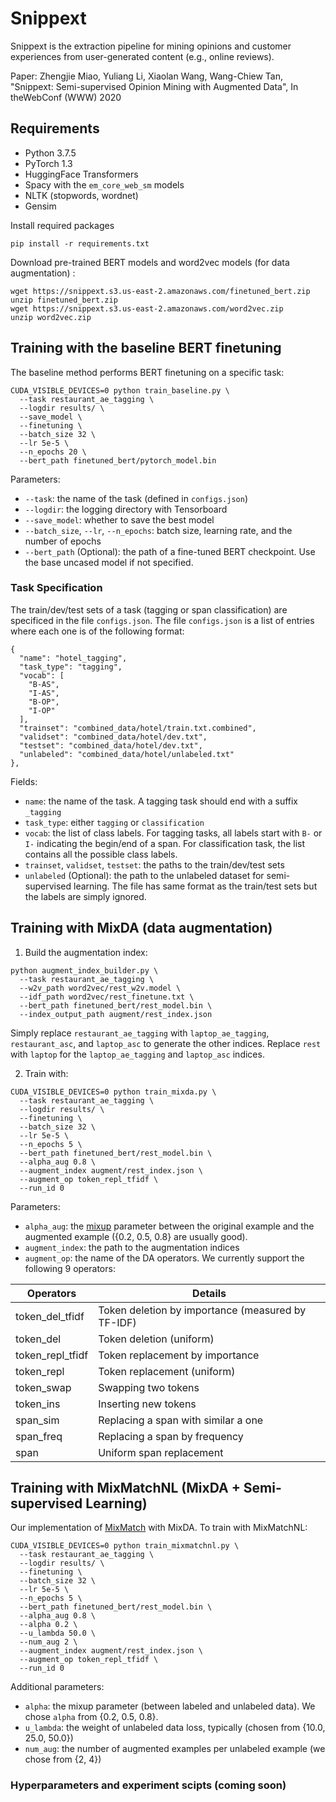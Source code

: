 # Snippext
Snippext is the extraction pipeline for mining opinions and customer experiences from user-generated content (e.g., online reviews).

Paper: Zhengjie Miao, Yuliang Li, Xiaolan Wang, Wang-Chiew Tan, "Snippext: Semi-supervised Opinion Mining with Augmented Data", In theWebConf (WWW) 2020

## Requirements

* Python 3.7.5
* PyTorch 1.3
* HuggingFace Transformers 
* Spacy with the ``em_core_web_sm`` models
* NLTK (stopwords, wordnet)
* Gensim

Install required packages
```
pip install -r requirements.txt
```

Download pre-trained BERT models and word2vec models (for data augmentation) :
```
wget https://snippext.s3.us-east-2.amazonaws.com/finetuned_bert.zip
unzip finetuned_bert.zip
wget https://snippext.s3.us-east-2.amazonaws.com/word2vec.zip
unzip word2vec.zip
```

## Training with the baseline BERT finetuning

The baseline method performs BERT finetuning on a specific task:
```
CUDA_VISIBLE_DEVICES=0 python train_baseline.py \
  --task restaurant_ae_tagging \
  --logdir results/ \
  --save_model \
  --finetuning \
  --batch_size 32 \
  --lr 5e-5 \
  --n_epochs 20 \
  --bert_path finetuned_bert/pytorch_model.bin
```

Parameters:
* ``--task``: the name of the task (defined in ``configs.json``)
* ``--logdir``: the logging directory with Tensorboard
* ``--save_model``: whether to save the best model
* ``--batch_size``, ``--lr``, ``--n_epochs``: batch size, learning rate, and the number of epochs
* ``--bert_path`` (Optional): the path of a fine-tuned BERT checkpoint. Use the base uncased model if not specified.

### Task Specification

The train/dev/test sets of a task (tagging or span classification) are specificed in the file ``configs.json``. 
The file ``configs.json`` is a list of entries where each one is of the following format:
```
{
  "name": "hotel_tagging",
  "task_type": "tagging",
  "vocab": [
    "B-AS",
    "I-AS",
    "B-OP",
    "I-OP"
  ],
  "trainset": "combined_data/hotel/train.txt.combined",
  "validset": "combined_data/hotel/dev.txt",
  "testset": "combined_data/hotel/dev.txt",
  "unlabeled": "combined_data/hotel/unlabeled.txt"
},
```

Fields:
* ``name``: the name of the task. A tagging task should end with a suffix ``_tagging``
* ``task_type``: either ``tagging`` or ``classification``
* ``vocab``: the list of class labels. For tagging tasks, all labels start with ``B-`` or ``I-`` indicating the begin/end of a span. For classification task, the list contains all the possible class labels.
* ``trainset``, ``validset``, ``testset``: the paths to the train/dev/test sets
* ``unlabeled`` (Optional): the path to the unlabeled dataset for semi-supervised learning. The file has same format as the train/test sets but the labels are simply ignored.

## Training with MixDA (data augmentation)

1. Build the augmentation index:

```
python augment_index_builder.py \
  --task restaurant_ae_tagging \
  --w2v_path word2vec/rest_w2v.model \
  --idf_path word2vec/rest_finetune.txt \
  --bert_path finetuned_bert/rest_model.bin \
  --index_output_path augment/rest_index.json
```

Simply replace ``restaurant_ae_tagging`` with ``laptop_ae_tagging``, ``restaurant_asc``, and ``laptop_asc`` to generate the other indices.
Replace ``rest`` with ``laptop`` for the ``laptop_ae_tagging`` and ``laptop_asc`` indices.

2. Train with:
```
CUDA_VISIBLE_DEVICES=0 python train_mixda.py \
  --task restaurant_ae_tagging \
  --logdir results/ \
  --finetuning \
  --batch_size 32 \
  --lr 5e-5 \
  --n_epochs 5 \
  --bert_path finetuned_bert/rest_model.bin \
  --alpha_aug 0.8 \
  --augment_index augment/rest_index.json \
  --augment_op token_repl_tfidf \
  --run_id 0 
```

Parameters:
* ``alpha_aug``: the [mixup](https://arxiv.org/abs/1710.09412) parameter between the original example and the augmented example ({0.2, 0.5, 0.8} are usually good). 
* ``augment_index``: the path to the augmentation indices
* ``augment_op``: the name of the DA operators. We currently support the following 9 operators:

| Operators       | Details                                           |
|-----------------|---------------------------------------------------|
|token_del_tfidf  | Token deletion by importance (measured by TF-IDF) |
|token_del        | Token deletion (uniform)                          |
|token_repl_tfidf | Token replacement by importance                   |
|token_repl       | Token replacement (uniform)                       |
|token_swap       | Swapping two tokens                               |
|token_ins        | Inserting new tokens                              |
|span_sim         | Replacing a span with similar a one               |
|span_freq        | Replacing a span by frequency                     |
|span             | Uniform span replacement                          |


## Training with MixMatchNL (MixDA + Semi-supervised Learning)

Our implementation of [MixMatch](https://arxiv.org/abs/1905.02249) with MixDA. To train with MixMatchNL:
```
CUDA_VISIBLE_DEVICES=0 python train_mixmatchnl.py \
  --task restaurant_ae_tagging \
  --logdir results/ \
  --finetuning \
  --batch_size 32 \
  --lr 5e-5 \
  --n_epochs 5 \
  --bert_path finetuned_bert/rest_model.bin \
  --alpha_aug 0.8 \
  --alpha 0.2 \
  --u_lambda 50.0 \
  --num_aug 2 \
  --augment_index augment/rest_index.json \
  --augment_op token_repl_tfidf \
  --run_id 0 
```

Additional parameters:
* ``alpha``: the mixup parameter (between labeled and unlabeled data). We chose ``alpha`` from {0.2, 0.5, 0.8}.
* ``u_lambda``: the weight of unlabeled data loss, typically (chosen from {10.0, 25.0, 50.0})
* ``num_aug``: the number of augmented examples per unlabeled example (we chose from {2, 4})


### Hyperparameters and experiment scipts (coming soon)
